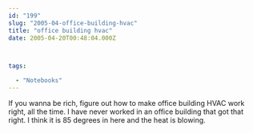 ```yaml
---
id: "199"
slug: "2005-04-office-building-hvac"
title: "office building hvac"
date: 2005-04-20T00:48:04.000Z



tags:

  - "Notebooks"
---
```

<div class="sqs-html-content">
  <p>If you wanna be rich, figure out how to make office building HVAC work right, all the time.  I have never worked in an office building that got that right.  I think it is 85 degrees in here and the heat is blowing.</p>
</div>
